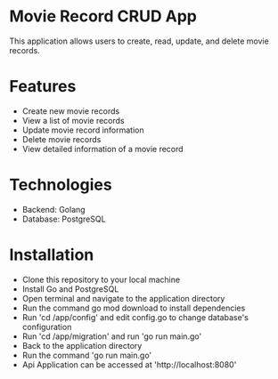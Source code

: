 # Movie Record CRUD App
This application allows users to create, read, update, and delete movie records.

# Features
- Create new movie records
- View a list of movie records
- Update movie record information
- Delete movie records
- View detailed information of a movie record

# Technologies
- Backend: Golang
- Database: PostgreSQL

# Installation
- Clone this repository to your local machine
- Install Go and PostgreSQL
- Open terminal and navigate to the application directory
- Run the command go mod download to install dependencies
- Run 'cd /app/config' and edit config.go to change database's configuration 
- Run 'cd /app/migration' and run 'go run main.go'
- Back to the application directory 
- Run the command 'go run main.go'
- Api Application can be accessed at 'http://localhost:8080'
